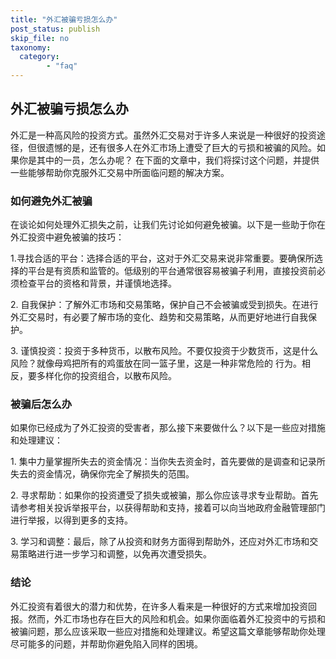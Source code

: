 ```yaml
---
title: "外汇被骗亏损怎么办"
post_status: publish
skip_file: no
taxonomy:
  category:
        - "faq"
---
```


## 外汇被骗亏损怎么办

外汇是一种高风险的投资方式。虽然外汇交易对于许多人来说是一种很好的投资途径，但很遗憾的是，还有很多人在外汇市场上遭受了巨大的亏损和被骗的风险。如果你是其中的一员，怎么办呢？ 在下面的文章中，我们将探讨这个问题，并提供一些能够帮助你克服外汇交易中所面临问题的解决方案。

### 如何避免外汇被骗

在谈论如何处理外汇损失之前，让我们先讨论如何避免被骗。以下是一些助于你在外汇投资中避免被骗的技巧：

1.寻找合适的平台：选择合适的平台，这对于外汇交易来说非常重要。要确保所选择的平台是有资质和监管的。低级别的平台通常很容易被骗子利用，直接投资前必须检查平台的资格和背景，并谨慎地选择。

2\. 自我保护：了解外汇市场和交易策略，保护自己不会被骗或受到损失。在进行外汇交易时，有必要了解市场的变化、趋势和交易策略，从而更好地进行自我保护。

3\. 谨慎投资：投资于多种货币，以散布风险。不要仅投资于少数货币，这是什么风险？就像母鸡把所有的鸡蛋放在同一篮子里，这是一种非常危险的 行为。相反，要多样化你的投资组合，以散布风险。

### 被骗后怎么办

如果你已经成为了外汇投资的受害者，那么接下来要做什么？以下是一些应对措施和处理建议：

1\. 集中力量掌握所失去的资金情况：当你失去资金时，首先要做的是调查和记录所失去的资金情况，确保你完全了解损失的范围。

2\. 寻求帮助：如果你的投资遭受了损失或被骗，那么你应该寻求专业帮助。首先请参考相关投诉举报平台，以获得帮助和支持，接着可以向当地政府金融管理部门进行举报，以得到更多的支持。

3\. 学习和调整：最后，除了从投资和财务方面得到帮助外，还应对外汇市场和交易策略进行进一步学习和调整，以免再次遭受损失。

### 结论

外汇投资有着很大的潜力和优势，在许多人看来是一种很好的方式来增加投资回报。然而，外汇市场也存在巨大的风险和机会。如果你面临着外汇投资中的亏损和被骗问题，那么应该采取一些应对措施和处理建议。希望这篇文章能够帮助你处理尽可能多的问题，并帮助你避免陷入同样的困境。
